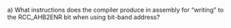 a)  What instructions does the compiler produce in assembly for “writing” to the RCC_AHB2ENR bit when using bit-band address?

